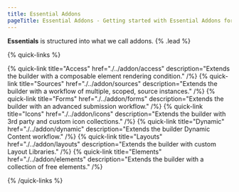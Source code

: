 ```yaml
---
title: Essential Addons
pageTitle: Essential Addons - Getting started with Essential Addons for YOOtheme Pro
---
```


**Essentials** is structured into what we call addons. {% .lead %}

{% quick-links %}

{% quick-link title="Access" href="./../addon/access" description="Extends the builder with a composable element rendering condition." /%}
{% quick-link title="Sources" href="./../addon/sources" description="Extends the builder with a workflow of multiple, scoped, source instances." /%}
{% quick-link title="Forms" href="./../addon/forms" description="Extends the builder with an advanced submission workflow." /%}
{% quick-link title="Icons" href="./../addon/icons" description="Extends the builder with 3rd party and custom icon collections." /%}
{% quick-link title="Dynamic" href="./../addon/dynamic" description="Extends the builder Dynamic Content workflow." /%}
{% quick-link title="Layouts" href="./../addon/layouts" description="Extends the builder with custom Layout Libraries." /%}
{% quick-link title="Elements" href="./../addon/elements" description="Extends the builder with a collection of free elements." /%}

{% /quick-links %}
